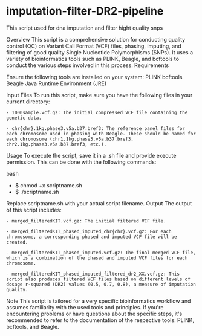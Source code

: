 # imputation-filter-DR2-pipeline
This script used for dna imputation and filter hight quality snps

Overview
This script is a comprehensive solution for conducting quality control (QC) on Variant Call Format (VCF) files, phasing, imputing, and filtering of good quality Single Nucleotide Polymorphisms (SNPs). It uses a variety of bioinformatics tools such as PLINK, Beagle, and bcftools to conduct the various steps involved in this process.
Requirements

Ensure the following tools are installed on your system:
    PLINK
    bcftools
    Beagle
    Java Runtime Environment (JRE)

Input Files
To run this script, make sure you have the following files in your current directory:

    - 1000sample.vcf.gz: The initial compressed VCF file containing the genetic data.

    - chr{chr}.1kg.phase3.v5a.b37.bref3: The reference panel files for each chromosome used in phasing with Beagle. These should be named for each chromosome (chr1.1kg.phase3.v5a.b37.bref3, chr2.1kg.phase3.v5a.b37.bref3, etc.).

Usage
To execute the script, save it in a .sh file and provide execute permission. This can be done with the following commands:

bash
- $ chmod +x scriptname.sh
- $ ./scriptname.sh

Replace scriptname.sh with your actual script filename.
Output
The output of this script includes:

    - merged_filteredKIT.vcf.gz: The initial filtered VCF file.

    - merged_filteredKIT_phased_imputed_chr{chr}.vcf.gz: For each chromosome, a corresponding phased and imputed VCF file will be created.

    - merged_filteredKIT_phased_imputed.vcf.gz: The final merged VCF file, which is a combination of the phased and imputed VCF files for each chromosome.

    - merged_filteredKIT_phased_imputed_filtered_dr2_XX.vcf.gz: This script also produces filtered VCF files based on different levels of dosage r-squared (DR2) values (0.5, 0.7, 0.8), a measure of imputation quality.

Note
This script is tailored for a very specific bioinformatics workflow and assumes familiarity with the used tools and principles. If you're encountering problems or have questions about the specific steps, it's recommended to refer to the documentation of the respective tools: PLINK, bcftools, and Beagle.
